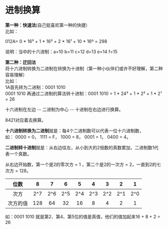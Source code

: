 # 进制换算

**第一种：快速法**(自己挺喜欢第一种的快捷）  
比如：  

012A= 0 * 16³ + 1 * 16² + 2 * 16¹ + 10 * 16º = 298

说明：当中的十六进制：a=10 b=11 c=12 d=13 e=14 f=15

**第二种：迂回法**  
将十六进制转换为二进制在转换为十进制（第一种小伙伴们或许不好理解，第二种容易理解）  
比如：  
1A首先转为二进制：0001 1010  
0001 1010 再通过二进制的算法转十进制：0001 1010 = 1 * 24³ + 1 * 2² + 1 * 2¹ = 26  


十六进制在左边 -- 二进制为中心 -- 十进制在右边进行换算。  

8421对应着去换算。  

**十六进制转换为二进制**就是：每4个二进制数可以代表一位十六进制数，  
如：
0000 = 0，
1111 = F，
1000 = 8，
0001 = 1，
0400 = 4。

**二进制转十进制**就是：从右边往左，从小到大的2倍数的真数累加，二进制数1代表一个真数。

从右边开始数，第一个是2的零次方 = 1 ，第二个是2的一次方 = 2，一直到2的七次方 = 128。

|  位数  |   8   |   7   |   6   |   5   |   4   |   3   |   2   |   1   |
|  :-:  |  :-:  |  :-:  |  :-:  |  :-:  |  :-:  |  :-:  |  :-:  |  :-:  |
|  次方  |  2^7  |  2^6  |  2^5  |  2^4  |  2^3  |  2^2  |  2^1  |  2^0  |
| 次方的值 |  128  |   64  |   32  |   16  |   8   |   4   |   2   |   1   |

如：0001 1010 就是第2、第4、第5位的值是真值，他们的值加起来16 + 8 + 2 = 26